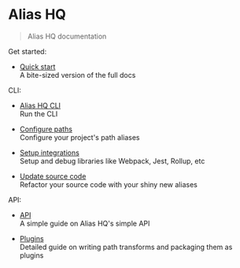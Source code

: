 # Alias HQ

> Alias HQ documentation

Get started:

- [Quick start](quick-start.md)
  <br>A bite-sized version of the full docs
  

CLI:

- [Alias HQ CLI](cli/cli.md) 
  <br>Run the CLI

- [Configure paths](cli/paths.md) 
  <br>Configure your project's path aliases

- [Setup integrations](cli/integrations.md)
  <br>Setup and debug libraries like Webpack, Jest, Rollup, etc

- [Update source code](cli/source.md)
  <br>Refactor your source code with your shiny new aliases

API:

- [API](api/api.md)
  <br>A simple guide on Alias HQ's simple API

- [Plugins](api/plugins.md)
  <br>Detailed guide on writing path transforms and packaging them as plugins
